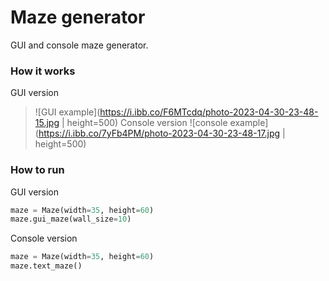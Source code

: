 # Maze generator
GUI and console maze generator.

### How it works
GUI version
  >  ![GUI example](https://i.ibb.co/F6MTcdq/photo-2023-04-30-23-48-15.jpg | height=500)
Console version
  >  ![console example](https://i.ibb.co/7yFb4PM/photo-2023-04-30-23-48-17.jpg | height=500)
  
### How to run
GUI version

```python
maze = Maze(width=35, height=60)
maze.gui_maze(wall_size=10)
```
    
Console version

```python
maze = Maze(width=35, height=60)
maze.text_maze()
```

